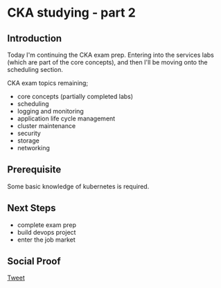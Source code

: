 
# CKA studying - part 2 

## Introduction

Today I'm continuing the CKA exam prep. Entering into the services labs (which are part of the core concepts), and then I'll be moving onto the scheduling section.

CKA exam topics remaining;
- core concepts (partially completed labs)
- scheduling
- logging and monitoring
- application life cycle management
- cluster maintenance
- security
- storage
- networking

## Prerequisite

Some basic knowledge of kubernetes is required. 

## Next Steps

- complete exam prep
- build devops project
- enter the job market

## Social Proof

[Tweet](https://twitter.com/lrnallday/status/1329072019330121734)
